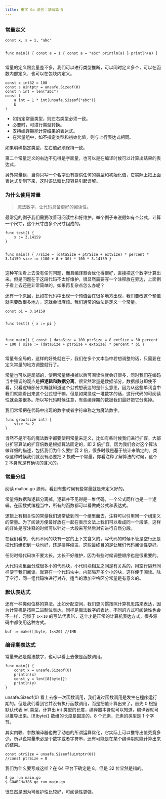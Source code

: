 ```yaml
---
title: 重学 Go 语言：基础篇-5
---
```

<article id="topicContainer" class="column_content"><h2 class="topic_title"></h2><div><h3 id="">常量定义</h3>
<pre><code class="go language-go">const x, s = 1, "abc"

func main() {
    const a = 1
    {
        const a = "abc"
        println(a)
    }
    println(a)
}
</code></pre>
<p>常量的定义跟变量差不多，我们可以进行类型推断，可以同时定义多个，可以在函数内部定义，也可以在包块内定义。</p>
<pre><code class="go language-go">const x int32 = 100
const s uintptr = unsafe.Sizeof(0)
const n int = len("abc")
const (
    a int = 1 * int(unsafe.Sizeof("abc"))
    b
)
</code></pre>
<ul>
<li>如指定常量类型，则左右类型必须一致。</li>
<li>必要时，可进行类型转换。</li>
<li>支持编译期能计算结果的表达式。</li>
<li>在常量组中，如不指定类型和初始化值，则与上行表达式相同。</li>
</ul>
<p>如果明确指定类型，左右值必须保持一致。</p>
<p>第二个常量定义的右边不见得是字面量，也可以是在编译时候可以计算出结果的表达式。</p>
<p>另外常量组，当你只写一个名字没有提供任何的类型和初始化值，它实际上把上面表达式复制下来，这时语法糖比较容易引起误解。</p>
<h3 id="-1">为什么使用常量</h3>
<blockquote>
  <p>魔法数字，让代码具备更好的阅读性。</p>
</blockquote>
<p>最常见的例子我们需要改善可阅读性和好维护。举个例子来说假如有个公式，计算一个尺寸，这个尺寸由多个尺寸组成的。</p>
<pre><code class="go language-go">func test() {
    x := 3.14159
}

func main() {
    //size = (dataSize + ptrSize + extSize) * percent * 3.14159
    size := (100 + 8 + 30) * 100 * 3.14159
}
</code></pre>
<p>这种写法看上去没有任何问题，而且编译器会优化得很好，直接把这个数字计算出来。但是问题在于这段代码不太好维护，很显然需要写一个注释放在旁边，上面例子看上去还是非常简单的，如果再复杂点怎么办呢？</p>
<p>还有一个原因，比如在代码中出现一个预值会在很多地方出现，我们要改这个预值就需要改很多地方，这就会很麻烦。我们通常的做法是定义一个常量。</p>
<pre><code class="go language-go">const pi = 3.14159

func test() {
    x := pi
}

func main() {
    const (
        dataSize = 100
        ptrSize  = 8
        extSize  = 30
        percent  = 100
    )
    size := (dataSize + ptrSize + extSize) * percent * pi
}
</code></pre>
<p>常量有全局的，这样的好处就在于，我们在多个文本当中若想调整的话，只需要在定义常量的地方调整就行了。</p>
<p>常量也可以是局部的，使用常量替换掉以后可阅读性就会好很多，同时我们在编码当中强调的观点是<strong>把逻辑和数据分离</strong>。很显然常量是数据部分，数据部分即使不看，只看逻辑部分大概就知道这个公式想表达的是什么意思，因为从这些单词当中我们就能看出来这个公式想干嘛。但是如果换成一堆数字的话，这行代码的可阅读性就会差很多。所以写代码时候注意，有些编译期的数据我们最好把它分离掉。</p>
<p>我们常常把在代码中出现的数字或者字符串称之为魔法数字。</p>
<pre><code class="go language-go">func grow(size int) {
    size *= 2
}
</code></pre>
<p>当然不是所有的魔法数字都要使用常量来定义，比如有些时候我们进行扩容，大部分扩容算法的扩容倍数是根据算法固定的，即 2 倍扩容，因为我们会对这个算法做详细的描述，包括我们为什么要扩容 2 倍，很多时候是基于统计来确定的。类似这种时候我们就没有必要把 2 换成一个常量，你看注释了解算法的时候，这个 2 本身就是有确切的含义的。</p>
<h3 id="-2">常量分组</h3>
<p>阅读 malloc.go 源码，看到有些时候有些常量就是未定义好的。</p>
<p>常量将数据和逻辑分离掉，逻辑并不见得是一堆代码，一个公式同样也是一个逻辑。在函数式编程当中，所有的函数都可以看做成公式和表达式。</p>
<p>逻辑上有相关性的常量我们通常放到同一个组里面去，注释可以引用同一个组定义的常量。为了阅读方便最好放在一起在表示文法上我们可以看成同一个段落，这样的好处是写注释的时候可以针对一大段来写然后对它进行自然分段。</p>
<p>在我们看来，代码不同的块有一定的上下文含义的，写代码的时候不管是空行还是把代码组织到一块也好，还是排序缩进，这些最终目的是让我们代码阅读性更好。</p>
<p>任何时候代码块不要太长，太长不好维护，因为有些时候调整顺序也是很重要的。</p>
<p>大代码块里面分成很多小的代码块，小代码块相互之间是有关系的，用空行隔开同样便于我们阅读。就算在一个代码块中，内部隔开多个小的块，这样便于阅读。除了空行，同一组代码块进行对齐，适当的添加空格区分常量是有意义的。</p>
<h3 id="-3">默认表达式</h3>
<p>还有一种类似位移的算法，比如分配空间，我们更习惯按照计算机思路来表达，因为计算机是按照二进制位表达。同样是魔法数字的表达，不同的方式可阅读性也会不一样，习惯于 <code>1&lt;&lt;10</code> 的写法代表1K，这个才是正常的计算机表达方式，很多源码中都使用这种方式。</p>
<pre><code class="go language-go">buf := make([]byte, 1&lt;&lt;20) //1MB
</code></pre>
<h3 id="-4">编译期表达式</h3>
<p>常量未必是魔法数字，也可以看上去像是函数调用。</p>
<pre><code class="go language-go">func main() {
    const x = unsafe.Sizeof(0)
    println(x)
    const y = len([8]byte{})
    println(y)
}
</code></pre>
<p>unsafe.Sizeof(0) 看上去像一次函数调用，我们说过函数调用是发生在程序运行期的。但是我们看到它并没有执行函数调用，而是把值计算出来了。首先 0 根据默认代表 int 类型，计算出 int 类型的长度，编译器本身就可以知道，编译器就可以推导出来。[8]byte{} 数组的长度是固定的，8 个元素，元素的类型是 1 个字节。</p>
<p>其实内联、参数编译器也做了动态的所谓运算优化，它实际上可以推导出值究竟多少。所以说常量未必是个数字或者字符串，还有可能是在某个编译期就能计算出来的结果。</p>
<pre><code class="go language-go">const ptrSize = unsafe.Sizeof(uintptr(0))
//const ptrSize = 8
</code></pre>
<p>我们为什么要写成这样？在 64 平台下确定是 8，但是 32 位显然是错的。</p>
<pre><code class="bash language-bash">$ go run main.go
$ GOARCH=386 go run main.go
</code></pre>
<p>很显然是因为可维护性比较好，可阅读性更强。</p></div></article>